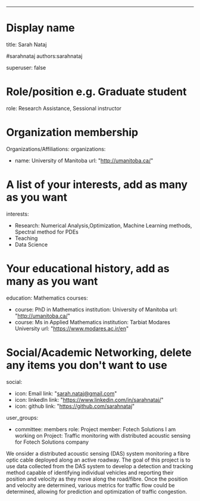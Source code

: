 ---
# Display name
title: Sarah Nataj

#sarahnataj
authors:sarahnataj

superuser: false

# Role/position e.g. Graduate student
role: Research Assistance, Sessional instructor

# Organization membership
Organizations/Affiliations:
organizations:
- name: University of Manitoba
  url: "http://umanitoba.ca/"

# A list of your interests, add as many as you want
interests:
- Research: Numerical Analysis,Optimization, Machine Learning methods, Spectral method for PDEs
- Teaching
- Data Science

# Your educational history, add as many as you want
education: Mathematics
  courses:
  - course: PhD in Mathematics
    institution: University of Manitoba
    url: "http://umanitoba.ca/"
  - course: Ms in Applied Mathematics
   institution: Tarbiat Modares University
   url: "https://www.modares.ac.ir/en"
  

# Social/Academic Networking, delete any items you don't want to use
social:
- icon: Email
  link: "sarah.nataj@gmail.com"
- icon: linkedIn
  link: "https://www.linkedin.com/in/sarahnataj/"
- icon: github
  link: "https://github.com/sarahnataj"
  

user_groups:
- committee: members
  role: Project member: Fotech Solutions 
I am working on Project: Traffic monitoring with distributed acoustic sensing for Fotech Solutions company

We onsider a distributed acoustic sensing (DAS) system monitoring a fibre optic cable deployed along an active roadway. The goal of this project is to use data collected from the DAS system to develop a detection and tracking method capable of identifying individual vehicles and reporting their position and velocity as they move along the road/fibre.  Once the position and velocity are determined, various metrics for traffic flow could be determined, allowing for prediction and optimization of traffic congestion.

>
